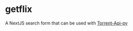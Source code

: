 # getflix

A NextJS search form that can be used with [Torrent-Api-py](https://github.com/Ryuk-me/Torrent-Api-py)
